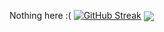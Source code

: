Nothing here :(
[![GitHub Streak](https://github-readme-streak-stats.herokuapp.com/?user=yalu810)](https://github.com/DenverCoder1/github-readme-streak-stats)
<img src="https://github-readme-stats.vercel.app/api?username=HTG-YT&theme=darcula&show_icons=true&count_private=true&include_all_commits=true&hide_border=true" align="center"/>
